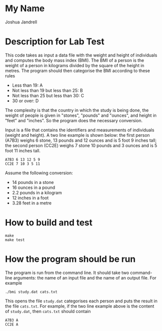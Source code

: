 # My Name
Joshua Jandrell

# Description for Lab Test

This code takes as input a data file with the weight and height of individuals and computes the body mass index (BMI). The BMI of a person is the weight of a person in kilograms divided by the square of the height in metres. The program should then categorise the BMI according to these rules
* Less than 19: A
* Not less than 19 but less than 25: B
* Not less than 25 but less than 30: C 
* 30 or over: D

The complexity is that the country in which the study is being done, the weight of people is given in "stones", "pounds" and "ounces", and height in "feet" and "inches". So the program does the necessary conversion.

Input is a file that contains the identifiers and measurements of individuals (weight and height). A two line example is shown below: the first person (A7B3) weighs 6 stone, 13 pounds and 12 ounces and is 5 foot 9 inches tall; the second person (CC2E) weighs 7 stone 10 pounds and 3 ounces and is 5 foot 11 inches tall.

```
A7B3 6 13 12 5 9
CC2E 7 10 3 5 11
```

Assume the following conversion:
* 14 pounds in a stone
* 16 ounces in a pound
* 2.2 pounds in a kilogram
* 12 inches in a foot
* 3.28 feet in a metre

# How to build and test

```
make
make test
```

# How the program should be run

The program is run from the command line. It should take two command-line arguments: the name of an input file and the name of an output file. For example

```
./bmi study.dat cats.txt
```

This opens the file `study.dat` categorises each person and puts the result in the file `cats.txt`. For example, if the two line example above is the content of `study.dat`, then `cats.txt` should contain

```
A7B3 A
CC2E A
```
